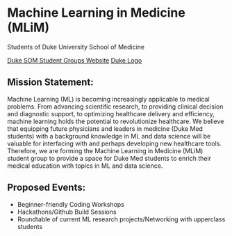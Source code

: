 # Machine Learning in Medicine (MLiM)
Students of Duke University School of Medicine

[Duke SOM Student Groups Website](https://medschool.duke.edu/education/degree-programs-and-admissions/davison-council/extracurriculars/other-student-groups)
[Duke Logo](https://www.google.com/url?sa=i&url=https%3A%2F%2Fmededits.com%2Fsecondary-essay-prompts%2Fduke-university-school-medicine%2F&psig=AOvVaw05iEUSXoqTUzljBAaH3z5c&ust=1594925311359000&source=images&cd=vfe&ved=0CAIQjRxqFwoTCJCE9vf1z-oCFQAAAAAdAAAAABAP)

## Mission Statement:
Machine Learning (ML) is becoming increasingly applicable to medical problems. From advancing scientific research, to providing clinical decision and diagnostic support, to optimizing healthcare delivery and efficiency, machine learning holds the potential to revolutionize healthcare. We believe that equipping future physicians and leaders in medicine (Duke Med students) with a background knowledge in ML and data science will be valuable for interfacing with and perhaps developing new healthcare tools. Therefore, we are forming the Machine Learning in Medicine (MLiM) student group to provide a space for Duke Med students to enrich their medical education with topics in ML and data science.

## Proposed Events:
* Beginner-friendly Coding Workshops
* Hackathons/Github Build Sessions
* Roundtable of current ML research projects/Networking with upperclass students
